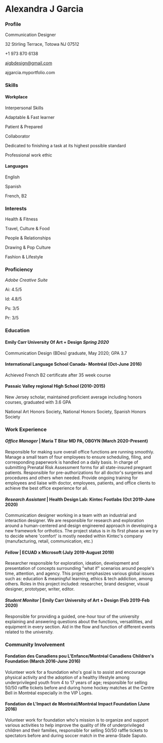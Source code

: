 # Alexandra J Garcia
### Profile

Communication Designer

32 Stirling Terrace, Totowa NJ 07512

+1 973 870 6138

ajgbdesign@gmail.com

ajgarcia.myportfolio.com

### Skills

#### Workplace

Interpersonal Skills

Adaptable & Fast learner

Patient & Prepared

Collaborator

Dedicated to finishing a task at its highest possible standard

Professional work ethic

#### Languages

English

Spanish

French, B2

### Interests

Health & Fitness

Travel, Culture & Food

People & Relationships

Drawing & Pop Culture

Fashion & Lifestyle

### Proficiency

*Adobe Creative Suite*

Ai: 4.5/5

Id: 4.8/5

Ps: 3/5

Pr: 3/5

### Education

#### Emily Carr University Of Art + Design *Spring 2020*

Communication Design (BDes) graduate, May 2020; GPA 3.7

#### International Language School Canada- Montréal (Oct-June 2016)

Achieved French B2 certificate after 35 week course

#### Passaic Valley regional High School (2010-2015)

New Jersey scholar, maintained proficient average including honors courses, graduated with 3.6 GPA

National Art Honors Society, National Honors Society, Spanish Honors Society

### Work Experience

#### *Office Manager* | Maria T Bitar MD PA, OBGYN (March 2020-Present)

Responsible for making sure overall office functions are running smoothly. Manage a small team of four employees to ensure scheduling, filing, and corresponding paperwork is handled on a daily basis. In charge of submitting Prenatal Risk Assessment forms for all state-insured pregnant patients. Responsible for pre-authorizations for all doctor's surgeries and procedures and others when needed. Provide ongoing training for employees and liaise with doctor, employees, patients, and office clients to achieve the best office experience for all.

#### *Research Assistant* | Health Design Lab: Kintec Footlabs (Oct 2019-June 2020)

Communication designer working in a team with an industrial and interaction designer. We are responsible for research and exploration around a human-centered and design engineered approach in developing a new framework for orthotics. The project status is in its first phase as we try to decide where 'comfort' is mostly needed within Kintec's company (manufacturing, retail, communication, etc.)

#### *Fellow* | ECUAD x Microsoft (July 2019-August 2019)

Researcher responsible for exploration, ideation, development and presentation of concepts surrounding "what if" scenarios around people's time, attention, and agency. This project emphasizes various global issues such as: education & meaningful learning, ethics & tech addiction, among others. Roles in this project included: researcher, brand designer, visual designer, prototyper, writer, editor.

#### *Student Monitor* | Emily Carr University of Art + Design (Feb 2019-Feb 2020)

Responsible for providing a guided, one-hour tour of the university explaining and answering questions about the functions, versatilities, and equipment in every section. Aid in the flow and function of different events related to the university. 

### Community Involvement

#### Fondation des Canadiens pou L'Enfance/Montréal Canadiens Children's Foundation (March 2016-June 2016)

Volunteer work for a foundation who's goal is to assist and encourage physical activity and the adoption of a healthy lifestyle among underprivileged youth from 4 to 17 years of age; responsible for selling 50/50 raffle tickets before and during home hockey matches at the Centre Bell in Montréal especially in the VIP Loges.

#### Fondation de L'Impact de Montréal/Montréal Impact Foundation (June 2016)

Volunteer work for foundation who's mission is to organize and support various activities to help improve the quality of life of underprivileged children and their families, responsible for selling 50/50 raffle tickets to spectators before and during soccer match in the arena-Stade Saputo.

